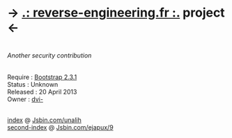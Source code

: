 <h1> -> <a href="http://www.reverse-engineering.fr" target="_blank">.: reverse-engineering.fr :.</a> project <- <h1>
<h6><i>Another security contribution</i></h6>


Require : <a href="https://github.com/twitter/bootstrap" target="_blank">Bootstrap 2.3.1</a> <br>
Status : Unknown <br>
Released : 20 April 2013 <br>
Owner : <a href="https://connect.sensiolabs.com/profile/dvi-" target="_blank">dvi-</a> <br>
<br>


<a href="https://github.com/DamienChiboub/reverse-engineering.fr/blob/master/index.php" target="_blank">index</a> @ <a href="http://jsbin.com/unalih" target="_blank">Jsbin.com/unalih</a> <br>
<a href="https://github.com/DamienChiboub/reverse-engineering.fr/blob/master/second-index.php" target="_blank">second-index</a> @ <a href="http://jsbin.com/ejapux/9" target="_blank">Jsbin.com/ejapux/9</a> <br>
